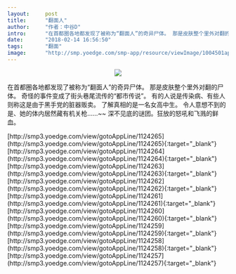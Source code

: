 ```yaml
---
layout:     post
title:      "翻面人"
author:     "作者：中谷D"
intro:      "在首都圈各地都发现了被称为“翻面人”的奇异尸体。 那是皮肤整个里外对翻的尸体。 奇怪的事件变成了街头巷尾流传的“都市传说”。 有的人说是传染病、有些人则称这是由于黑手党的脏器贩卖。 了解真相的是一名女高中生。 令人意想不到的是、她的体内居然藏有机关枪……~~ 深不见底的谜团。狂放的怒吼和飞溅的鲜血。"
date:       "2018-02-14 16:56:50"
tags:       "翻面"
image:      "http://smp.yoedge.com/smp-app/resource/viewImage/1004501appline.png"
---
```

<div style="text-align: center">
<p><img src="http://smp.yoedge.com/smp-app/resource/viewImage/1004501appline.png"/></p>
</div>
<p class="post-meta">
<span>在首都圈各地都发现了被称为“翻面人”的奇异尸体。 那是皮肤整个里外对翻的尸体。 奇怪的事件变成了街头巷尾流传的“都市传说”。 有的人说是传染病、有些人则称这是由于黑手党的脏器贩卖。 了解真相的是一名女高中生。 令人意想不到的是、她的体内居然藏有机关枪……~~ 深不见底的谜团。狂放的怒吼和飞溅的鲜血。</span>
</p>
[http://smp3.yoedge.com/view/gotoAppLine/1124265](http://smp3.yoedge.com/view/gotoAppLine/1124265){:target="_blank"}
[http://smp3.yoedge.com/view/gotoAppLine/1124264](http://smp3.yoedge.com/view/gotoAppLine/1124264){:target="_blank"}
[http://smp3.yoedge.com/view/gotoAppLine/1124263](http://smp3.yoedge.com/view/gotoAppLine/1124263){:target="_blank"}
[http://smp3.yoedge.com/view/gotoAppLine/1124262](http://smp3.yoedge.com/view/gotoAppLine/1124262){:target="_blank"}
[http://smp3.yoedge.com/view/gotoAppLine/1124261](http://smp3.yoedge.com/view/gotoAppLine/1124261){:target="_blank"}
[http://smp3.yoedge.com/view/gotoAppLine/1124260](http://smp3.yoedge.com/view/gotoAppLine/1124260){:target="_blank"}
[http://smp3.yoedge.com/view/gotoAppLine/1124259](http://smp3.yoedge.com/view/gotoAppLine/1124259){:target="_blank"}
[http://smp3.yoedge.com/view/gotoAppLine/1124258](http://smp3.yoedge.com/view/gotoAppLine/1124258){:target="_blank"}
[http://smp3.yoedge.com/view/gotoAppLine/1124257](http://smp3.yoedge.com/view/gotoAppLine/1124257){:target="_blank"}


